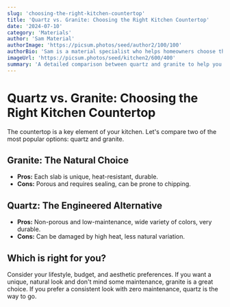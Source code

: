 ```yaml
---
slug: 'choosing-the-right-kitchen-countertop'
title: 'Quartz vs. Granite: Choosing the Right Kitchen Countertop'
date: '2024-07-10'
category: 'Materials'
author: 'Sam Material'
authorImage: 'https://picsum.photos/seed/author2/100/100'
authorBio: 'Sam is a material specialist who helps homeowners choose the perfect surfaces for their kitchens.'
imageUrl: 'https://picsum.photos/seed/kitchen2/600/400'
summary: 'A detailed comparison between quartz and granite to help you decide on the best countertop for your kitchen.'
---
```


# Quartz vs. Granite: Choosing the Right Kitchen Countertop

The countertop is a key element of your kitchen. Let's compare two of the most popular options: quartz and granite.

## Granite: The Natural Choice

- **Pros:** Each slab is unique, heat-resistant, durable.
- **Cons:** Porous and requires sealing, can be prone to chipping.

## Quartz: The Engineered Alternative

- **Pros:** Non-porous and low-maintenance, wide variety of colors, very durable.
- **Cons:** Can be damaged by high heat, less natural variation.

## Which is right for you?

Consider your lifestyle, budget, and aesthetic preferences. If you want a unique, natural look and don't mind some maintenance, granite is a great choice. If you prefer a consistent look with zero maintenance, quartz is the way to go.
